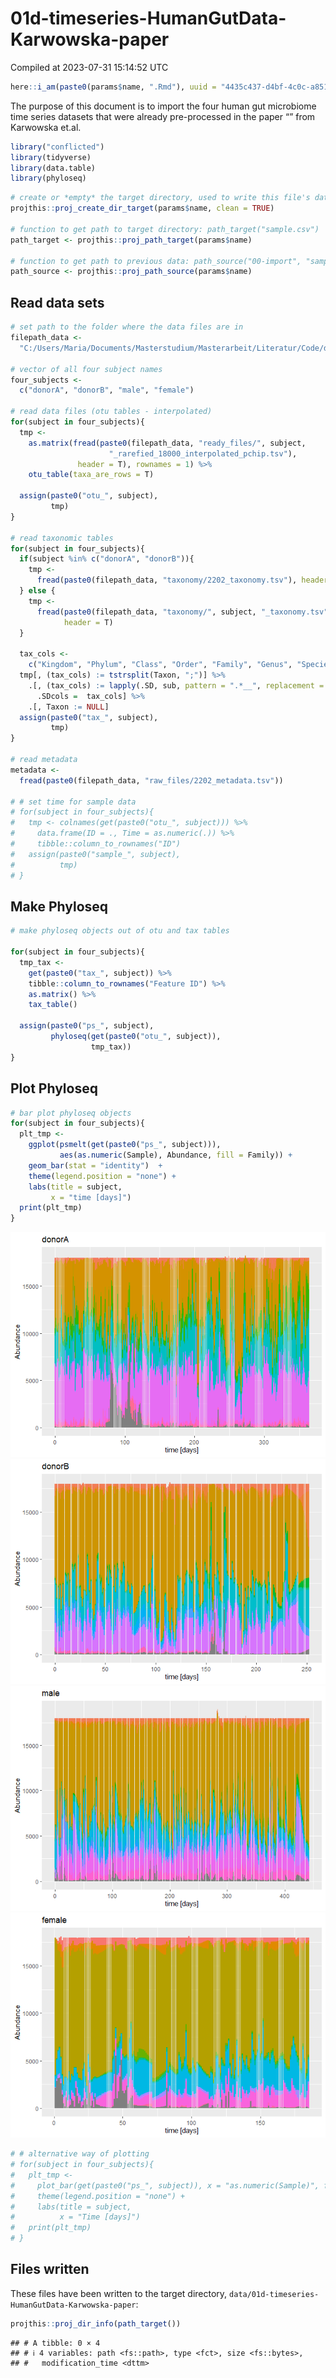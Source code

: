 01d-timeseries-HumanGutData-Karwowska-paper
================
Compiled at 2023-07-31 15:14:52 UTC

``` r
here::i_am(paste0(params$name, ".Rmd"), uuid = "4435c437-d4bf-4c0c-a851-45bef7011c59")
```

The purpose of this document is to import the four human gut microbiome
time series datasets that were already pre-processed in the paper “”
from Karwowska et.al.

``` r
library("conflicted")
library(tidyverse)
library(data.table)
library(phyloseq)
```

``` r
# create or *empty* the target directory, used to write this file's data: 
projthis::proj_create_dir_target(params$name, clean = TRUE)

# function to get path to target directory: path_target("sample.csv")
path_target <- projthis::proj_path_target(params$name)

# function to get path to previous data: path_source("00-import", "sample.csv")
path_source <- projthis::proj_path_source(params$name)
```

## Read data sets

``` r
# set path to the folder where the data files are in
filepath_data <- 
  "C:/Users/Maria/Documents/Masterstudium/Masterarbeit/Literatur/Code/dynamo/data/data/"

# vector of all four subject names
four_subjects <-
  c("donorA", "donorB", "male", "female")

# read data files (otu tables - interpolated)
for(subject in four_subjects){
  tmp <- 
    as.matrix(fread(paste0(filepath_data, "ready_files/", subject,
                      "_rarefied_18000_interpolated_pchip.tsv"),
               header = T), rownames = 1) %>% 
    otu_table(taxa_are_rows = T)
  
  assign(paste0("otu_", subject),
         tmp)
}

# read taxonomic tables
for(subject in four_subjects){
  if(subject %in% c("donorA", "donorB")){
    tmp <- 
      fread(paste0(filepath_data, "taxonomy/2202_taxonomy.tsv"), header = T)
  } else {
    tmp <- 
      fread(paste0(filepath_data, "taxonomy/", subject, "_taxonomy.tsv"), 
            header = T)
  }
  
  tax_cols <-
    c("Kingdom", "Phylum", "Class", "Order", "Family", "Genus", "Species")
  tmp[, (tax_cols) := tstrsplit(Taxon, ";")] %>% 
    .[, (tax_cols) := lapply(.SD, sub, pattern = ".*__", replacement = ""), 
      .SDcols =  tax_cols] %>% 
    .[, Taxon := NULL]
  assign(paste0("tax_", subject),
         tmp)
}

# read metadata
metadata <-
  fread(paste0(filepath_data, "raw_files/2202_metadata.tsv"))

# # set time for sample data
# for(subject in four_subjects){
#   tmp <- colnames(get(paste0("otu_", subject))) %>% 
#     data.frame(ID = ., Time = as.numeric(.)) %>% 
#     tibble::column_to_rownames("ID")
#   assign(paste0("sample_", subject),
#          tmp)
# }
```

## Make Phyloseq

``` r
# make phyloseq objects out of otu and tax tables

for(subject in four_subjects){
  tmp_tax <- 
    get(paste0("tax_", subject)) %>%
    tibble::column_to_rownames("Feature ID") %>%
    as.matrix() %>%
    tax_table()

  assign(paste0("ps_", subject),
         phyloseq(get(paste0("otu_", subject)),
                  tmp_tax))
}
```

## Plot Phyloseq

``` r
# bar plot phyloseq objects
for(subject in four_subjects){
  plt_tmp <-
    ggplot(psmelt(get(paste0("ps_", subject))),
           aes(as.numeric(Sample), Abundance, fill = Family)) +
    geom_bar(stat = "identity")  +
    theme(legend.position = "none") +
    labs(title = subject,
         x = "time [days]")
  print(plt_tmp)
}
```

![](01d-timeseries-HumanGutData-Karwowska-paper_files/figure-gfm/plot-1.png)<!-- -->![](01d-timeseries-HumanGutData-Karwowska-paper_files/figure-gfm/plot-2.png)<!-- -->![](01d-timeseries-HumanGutData-Karwowska-paper_files/figure-gfm/plot-3.png)<!-- -->![](01d-timeseries-HumanGutData-Karwowska-paper_files/figure-gfm/plot-4.png)<!-- -->

``` r
# # alternative way of plotting
# for(subject in four_subjects){
#   plt_tmp <-
#     plot_bar(get(paste0("ps_", subject)), x = "as.numeric(Sample)", fill = "Family") +
#     theme(legend.position = "none") +
#     labs(title = subject,
#          x = "Time [days]")
#   print(plt_tmp)
# }
```

## Files written

These files have been written to the target directory,
`data/01d-timeseries-HumanGutData-Karwowska-paper`:

``` r
projthis::proj_dir_info(path_target())
```

    ## # A tibble: 0 × 4
    ## # ℹ 4 variables: path <fs::path>, type <fct>, size <fs::bytes>,
    ## #   modification_time <dttm>
